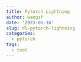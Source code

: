 ```yaml
---
title: Pytorch Lightning
author: wangzf
date: '2023-01-16'
slug: dl-pytorch-lightning
categories:
  - pytorch
tags:
  - tool
---
```

